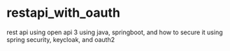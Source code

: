 # restapi_with_oauth
rest api using open api 3 using java, springboot, and how to secure it using spring security, keycloak, and oauth2
